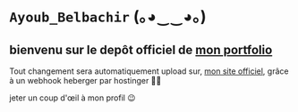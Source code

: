 # ```Ayoub_Belbachir``` (｡◕‿‿◕｡) 
## bienvenu sur le depôt officiel de [mon portfolio](https://ay-belbachir.github.io/portefolio_Ayoub_Belbachir_SIO_SISR/)
Tout changement sera automatiquement upload sur, [mon site officiel](https://ayoubbelbachirsisr.fr/), grâce à un webhook heberger par hostinger 🔵🔵


jeter un coup d'œil à mon profil :wink:


